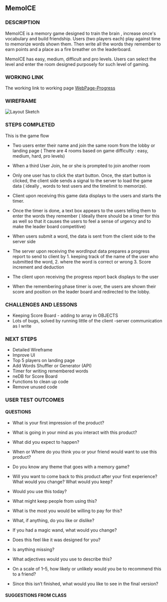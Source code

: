 MemoICE
----------------------

### DESCRIPTION
MemoICE is a memory game designed to train the brain , increase once's vocabulary and build friendship. Users (two players each) play against time to memorize words shown them. Then write all the words they remember to earn points and a place as a fire breather on the leaderboard. 

MemoICE has easy, medium, difficult and pro levels. Users can select the level and enter the room designed purposely for such level of gaming. 

### WORKING LINK
The working link to working page [WebPage-Progress](https://eric-asare.github.io/ConnectionsLab/projectOne/index.html)


### WIREFRAME

  ![Layout Sketch](https://eric-asare.github.io/ConnectionsLab/projectOne/design/layoutSketches.png)

### STEPS COMPLETED
This is the game flow

* Two users  enter their name and join the same room from the lobby or landing page ( There are 4 rooms based on game difficulty : easy, medium, hard, pro levels)

* When a third User Join, he or she is prompted to join another room

* Only one user has to click the start button. Once, the start button is clicked, the client side sends a signal to the server to load the game data ( ideally , words to test users and the timelimit to memorize). 

* Client upon receiving this game data displays to the users and starts the timer. 

* Once the timer is done, a text box appears to the users telling them to enter the words they remember ( Ideally there should be a timer for this as well so that it causes the users to feel a sense of urgency and to make the leader board competitive)

* When users submit a word, the data is sent from the client side to the server side 

* The server upon receiving the wordInput data prepares a progress report to send to client by 1. keeping track of the name of the user who submitted the word, 2. where the word is correct or wrong 3. Score increment and deduction

* The client upon receiving the progress report back displays to the user

* When the remembering phase timer is over, the users are shown their score and position on the leader board and redirected to the lobby. 

### CHALLENGES AND LESSONS
* Keeping Score Board - adding to array in OBJECTS 
* Lots of bugs, solved by running little of the client -server communication as I write


### NEXT STEPS
* Detailed Wireframe
* Improve UI
* Top 5 players on landing page
* Add Words Shuffler or Generator (API)
* Timer for writing remembered words
* neDB for Score Board
* Functions to clean up code
* Remove unused code

### USER TEST OUTCOMES

#### QUESTIONS


* What is your first impression of the product?

* What is going in your mind as you interact with this product?

* What did you expect to happen?

* When or Where do you think you or your friend would want to use this product?

* Do you know any theme that goes with a memory game?

* Will you want to come back to this product after your first experience? What would you change? What would you keep?

* Would you use this today?

* What might keep people from using this?

* What is the most you would be willing to pay for this?

* What, if anything, do you like or dislike?

* If you had a magic wand, what would you change?

* Does this feel like it was designed for you?

* Is anything missing?

* What adjectives would you use to describe this?

* On a scale of 1–5, how likely or unlikely would you be to recommend this to a friend?

* Since this isn’t finished, what would you like to see in the final version?


#### SUGGESTIONS FROM CLASS
